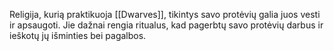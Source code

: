 Religija, kurią praktikuoja [[Dwarves]], tikintys savo protėvių galia juos vesti ir apsaugoti. Jie dažnai rengia ritualus, kad pagerbtų savo protėvių darbus ir ieškotų jų išminties bei pagalbos.
